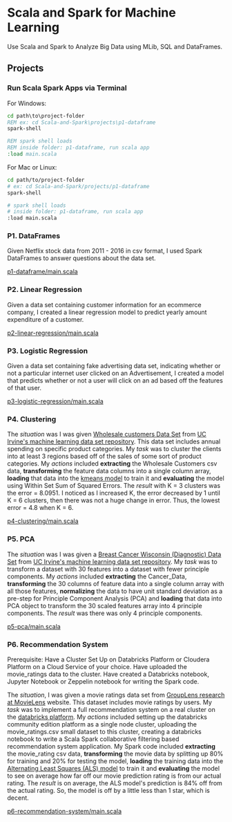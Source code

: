 # Scala and Spark for Machine Learning

Use Scala and Spark to Analyze Big Data using MLib, SQL and DataFrames.

## Projects

### Run Scala Spark Apps via Terminal

For Windows:

~~~cmd
cd path\to\project-folder
REM ex: cd Scala-and-Spark\projects\p1-dataframe
spark-shell

REM spark shell loads
REM inside folder: p1-dataframe, run scala app
:load main.scala
~~~

For Mac or Linux:

~~~bash
cd path/to/project-folder
# ex: cd Scala-and-Spark/projects/p1-dataframe
spark-shell

# spark shell loads
# inside folder: p1-dataframe, run scala app
:load main.scala
~~~

### P1. DataFrames

Given Netflix stock data from 2011 - 2016 in csv format, I used Spark DataFrames to answer questions about the data set.

[p1-dataframe/main.scala](projects/p1-dataframe/main.scala)

### P2. Linear Regression

Given a data set containing customer information for an ecommerce company, I created a linear regression model to predict yearly amount expenditure of a customer.

[p2-linear-regression/main.scala](projects/p2-linear-regression/main.scala)

### P3. Logistic Regression

Given a data set containing fake advertising data set, indicating whether or not a particular internet user clicked on an Advertisement, I created a model that predicts whether or not a user will click on an ad based off the features of that user.

[p3-logistic-regression/main.scala](projects/p3-logistic-regression/main.scala)

### P4. Clustering

The _situation_ was I was given [Wholesale customers Data Set](http://archive.ics.uci.edu/ml/datasets/Wholesale+customers) from [UC Irvine's machine learning data set repository](https://archive.ics.uci.edu/ml/index.php). This data set includes annual spending on specific product categories. My _task_ was to cluster the clients into at least 3 regions based off of the sales of some sort of product categories. My _actions_ included **extracting** the Wholesale Customers csv data, **transforming** the feature data columns into a single column array, **loading** that data into the [kmeans model](https://spark.apache.org/docs/latest/ml-clustering.html#k-means) to train it and **evaluating** the model using Within Set Sum of Squared Errors. The _result_ with K = 3 clusters was the error = 8.0951. I noticed as I increased K, the error decreased by 1 until K = 6 clusters, then there was not a huge change in error. Thus, the lowest error = 4.8 when K = 6.

[p4-clustering/main.scala](projects/p4-clustering/main.scala)

### P5. PCA

The _situation_ was I was given a [Breast Cancer Wisconsin (Diagnostic) Data Set](https://archive.ics.uci.edu/ml/datasets/Breast+Cancer+Wisconsin+(Diagnostic)) from [UC Irvine's machine learning data set repository](https://archive.ics.uci.edu/ml/index.php). My _task_ was to transform a dataset with 30 features into a dataset with fewer principle components. My _actions_ included **extracting** the Cancer_Data, **transforming** the 30 columns of feature data into a single column array with all those features, **normalizing** the data to have unit standard deviation as a pre-step for Principle Component Analysis (PCA) and **loading** that data into PCA object to transform the 30 scaled features array into 4 principle components. The _result_ was there was only 4 principle components.

[p5-pca/main.scala](projects/p5-pca/main.scala)

### P6. Recommendation System

Prerequisite: Have a Cluster Set Up on Databricks Platform or Cloudera Platform on a Cloud Service of your choice. Have uploaded the movie_ratings data to the cluster. Have created a Databricks notebook, Jupyter Notebook or Zeppelin notebook for writing the Spark code.

The _situation_, I was given a movie ratings data set from [GroupLens research at MovieLens](https://grouplens.org/datasets/movielens/) website. This dataset includes movie ratings by users. My _task_ was to implement a full recommendation system on a real cluster on the [databricks platform](https://databricks.com/try-databricks?utm_campaign=701610000008nLSAAY&gclid=Cj0KCQjwoebsBRCHARIsAC3JP0LFmdgFTNQi478tmPyhRe75tFyaRlJdMhnQ-d5Ap9celtB_SyIDUiIaAnGsEALw_wcB). My _actions_ included setting up the databricks community edition platform as a single node cluster, uploading the movie_ratings.csv small dataset to this cluster, creating a databricks notebook to write a Scala Spark collaborative filtering based recommendation system application. My Spark code included **extracting** the movie_rating csv data, **transforming** the movie data by splitting up 80% for training and 20% for testing the model, **loading** the training data into the [Alternating Least Squares (ALS) model](https://spark.apache.org/docs/latest/ml-collaborative-filtering.html) to train it and **evaluating** the model to see on average how far off our movie prediction rating is from our actual rating. The _result_ is on average, the ALS model's prediction is 84% off from the actual rating. So, the model is off by a little less than 1 star, which is decent.

[p6-recommendation-system/main.scala](projects/p6-recommendation-system/main.scala)